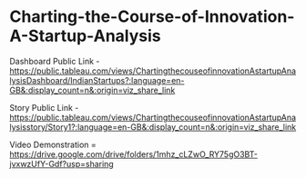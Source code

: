 # Charting-the-Course-of-Innovation-A-Startup-Analysis


Dashboard Public Link - https://public.tableau.com/views/ChartingthecouseofinnovationAstartupAnalysisDashboard/IndianStartups?:language=en-GB&:display_count=n&:origin=viz_share_link

Story Public Link - https://public.tableau.com/views/ChartingthecouseofinnovationAstartupAnalysisstory/Story1?:language=en-GB&:display_count=n&:origin=viz_share_link

Video Demonstration = https://drive.google.com/drive/folders/1mhz_cLZwO_RY75gO3BT-jvxwzUfY-Gdf?usp=sharing
